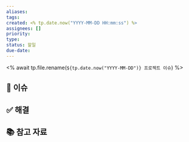 ```yaml
---
aliases: 
tags: 
created: <% tp.date.now("YYYY-MM-DD HH:mm:ss") %>
assignees: []
priority: 
type: 
status: 할일
due-date:
---
```

<% await tp.file.rename(`${tp.date.now("YYYY-MM-DD")} 프로젝트 이슈`) %>
## 🚨 이슈

## ✅ 해결

## 📚 참고 자료